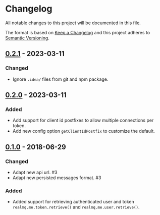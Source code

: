 # Changelog

All notable changes to this project will be documented in this file.

The format is based on [Keep a Changelog](http://keepachangelog.com/en/1.0.0/)
and this project adheres to [Semantic Versioning](http://semver.org/spec/v2.0.0.html).

## [0.2.1] - 2023-03-11
### Changed
- Ignore `.idea/` files from git and npm package.

## [0.2.0] - 2023-03-11
### Added
- Add support for client id postfixes to allow multiple connections per token.
- Add new config option `getClientIdPostfix` to customize the default.

## [0.1.0] - 2018-06-29
### Changed
- Adapt new api url. #3
- Adapt new persisted messages format. #3

### Added
- Added support for retrieving authenticated user and token `realmq.me.token.retrieve()` and `realmq.me.user.retrieve()`.

[0.2.1]: https://github.com/realmq/realmq-node-sdk/compare/0.2.0...0.2.1
[0.2.0]: https://github.com/realmq/realmq-node-sdk/compare/0.1.0...0.2.0
[0.1.0]: https://github.com/realmq/realmq-node-sdk/compare/0.1.0-alpha3...0.1.0
